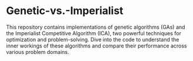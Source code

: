 # Genetic-vs.-Imperialist
This repository contains implementations of genetic algorithms (GAs) and the Imperialist Competitive Algorithm (ICA), two powerful techniques for optimization and problem-solving. Dive into the code to understand the inner workings of these algorithms and compare their performance across various problem domains.
